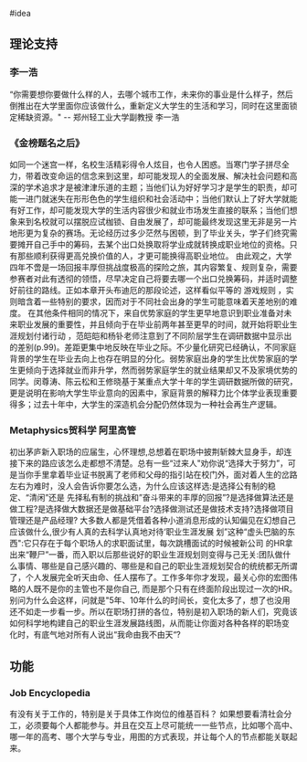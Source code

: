 #idea 
## 理论支持
### 李一浩

“你需要想你要做什么样的人，去哪个城市工作，未来你的事业是什么样子，然后倒推出在大学里面你应该做什么，重新定义大学生的生活和学习，同时在这里面锁定稀缺资源。" -- 郑州轻工业大学副教授 李一浩
### 《金榜题名之后》
如同一个迷宫一样，名校生活精彩得令人炫目，也令人困惑。当寒门学子拼尽全力，带着改变命运的信念来到这里，却可能发现人的全面发展、解决社会问题和高深的学术追求才是被津津乐道的主题；当他们认为好好学习才是学生的职责，却可能一进门就迷失在形形色色的学生组织和社会活动中；当他们默认上了好大学就能有好工作，却可能发现大学的生活内容很少和就业市场发生直接的联系；当他们想象来到名校就可以摆脱应试枷锁、自由发展了，却可能最终发现这里无非是另一片地形更为复杂的赛场。无论经历过多少茫然与困顿，到了毕业关头，学子们终究需要摊开自己手中的筹码，去某个出口处换取将学业成就转换成职业地位的资格。只有那些顺利获得更高兑换价值的人，才更可能换得高职业地位。
由此观之，大学四年不啻是一场回报丰厚但挑战度极高的探险之旅，其内容繁复、规则复杂，需要参赛者对此有透彻的领悟，尽早决定自己将要去哪一个出口兑换筹码，并适时调整好前往的路线。正如本章开头布迪厄的那段论述，这样看似平等的 游戏规则 ，实则暗含着一些特别的要求，因而对于不同社会出身的学生可能意味着天差地别的难度。 在其他条件相同的情况下，来自优势家庭的学生更早地意识到职业准备对未来职业发展的重要性，并且倾向于在毕业前两年甚至更早的时间，就开始将职业生涯规划付诸行动 ，范皑皑和杨钋老师注意到了不同阶层学生在调研数据中显示出的差别(p.99)。差距更集中地反映在毕业之际。不少量化研究已经确认，不同家庭背景的学生在毕业去向上也存在明显的分化。弱势家庭出身的学生比优势家庭的学生更倾向于选择就业而非升学，然而弱势家庭学生的就业结果却又不及家境优势的同学。闵尊涛、陈云松和王修晓基于某重点大学十年的学生调研数据所做的研究，更是说明在影响大学生毕业意向的因素中，家庭背景的解释力比个体学业表现重要得多；过去十年中，大学生的深造机会分配仍然体现为一种社会再生产逻辑。
### Metaphysics贺科学 阿里高管
初出茅庐新入职场的应届生，心怀理想,总想着在职场中披荆斩棘大显身手，却连接下来的路应该怎么走都想不清楚。总有一些“过来人"劝你说“选择大于努力”，可是当你手里拿着毕业证书脱离了老师和父母的指引站在校门外，面对着人生的岔路左右为难时，没人会告诉你要怎么选，为什么应该这样选:是选择公有制的稳定、“清闲”还是 先择私有制的挑战和”奋斗带来的丰厚的回报”?是选择做算法还是做工程?是选择做大数据还是做基础平台?选择做测试还是做技术支持?选择做项目管理还是产品经理?
大多数人都是凭借着各种小道消息形成的认知偏见在幻想自己应该做什么,很少有人真的去科学认真地对待‘职业生涯发展 划”这种“虚头巴脑的东西":它只存在于每个职场人的求职面试里，每次跳槽面试的时候被新公司 的HR拿出来“鞭尸”一番，而入职以后那些说好的职业生涯规划则变得与己无关:团队做什么事情、哪些是自己感兴趣的、哪些是和自己的职业生涯规划契合的统统都无所谓了，个人发展完全听天由命、任人摆布了。工作多年你才发现，最关心你的宏图伟略的人既不是你的主管也不是你自己, 而是那个只有在终面阶段出现过一次的HR。
别问为什么会这样，问就是"5年、10年什么的时间长，变化太多了，想了也没用还不如走一步看一步。所以在职场打拼的各位，特别是初入职场的新人们，究竟该如何科学地构建自己的职业生涯发展路线图，从而能让你面对各种各样的职场变 化时，有底气地对所有人说出“我命由我不由天“?

## 功能
### Job Encyclopedia
有没有关于工作的，特别是关于具体工作岗位的维基百科？
如果想要看清社会分工，必须要每个人都能参与。并且在交互上尽可能统一一些节点，比如哪个高中、哪一年的高考、哪个大学与专业，用图的方式表现，并让每个人的节点都能关联起来。